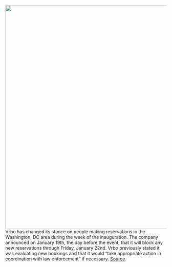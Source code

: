 <img src='https://cdn.vox-cdn.com/thumbor/V_J_sGrWehNtobL9IK4wpKHawCw=/0x0:1500x1000/1200x800/filters:focal(630x380:870x620)/cdn.vox-cdn.com/uploads/chorus_image/image/68691309/Vrbo_logo_dark.0.png' width='700px' /><br/>
Vrbo has changed its stance on people making reservations in the Washington, DC area during the week of the inauguration. The company announced on January 19th, the day before the event, that it will block any new reservations through Friday, January 22nd. Vrbo previously stated it was evaluating new bookings and that it would “take appropriate action in coordination with law enforcement” if necessary.
<a href='https://www.theverge.com/2021/1/19/22239269/vrbo-blocking-new-reservations-dc-inauguration'> Source <a/>